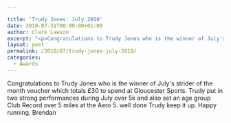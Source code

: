 ```yaml
---

title: 'Trudy Jones: July 2010'
date: 2010-07-31T00:00:00+01:00
author: Clark Lawson
excerpt: "<p>Congratulations to Trudy Jones who is the winner of July's strider of the month voucher which totals £30 to spend at Gloucester Sports. Trudy put in two strong performances during July over 5k and also set an age group Club Record over 5 miles at the Aero 5. well done Trudy keep it up. Happy running. Brendan</p>"
layout: post
permalink: /2010/07/trudy-jones-july-2010/
categories:
  - Awards
---
```

</p> 

Congratulations to Trudy Jones who is the winner of July's strider of the month voucher which totals £30 to spend at Gloucester Sports. Trudy put in two strong performances during July over 5k and also set an age group Club Record over 5 miles at the Aero 5. well done Trudy keep it up. Happy running. Brendan

